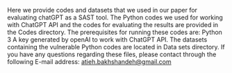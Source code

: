 Here we provide codes and datasets that we used in our paper for evaluating chatGPT as a SAST tool. 
The Python codes we used for working with ChatGPT API and the codes for evaluating the results are provided in the Codes directory. The prerequisites for running these codes are:
  Python 3
  A key generated by openAI to work with ChatGPT API.
The datasets containing the vulnerable Python codes are located in Data sets directory.
If you have any questions regarding these files, please contact through the following E-mail address:
atieh.bakhshandeh@gmail.com
